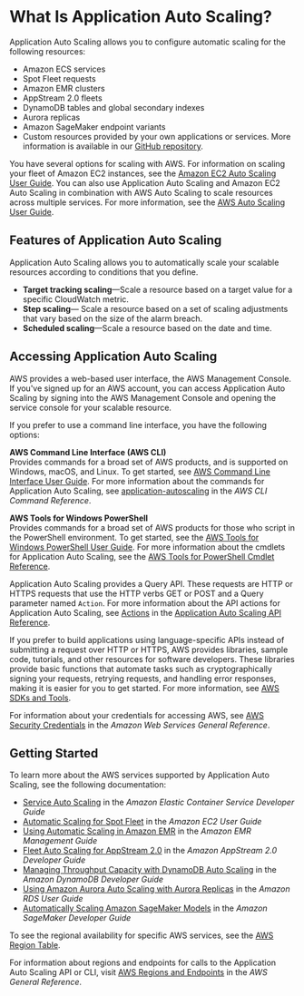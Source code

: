# What Is Application Auto Scaling?<a name="what-is-application-auto-scaling"></a>

Application Auto Scaling allows you to configure automatic scaling for the following resources: 
+ Amazon ECS services
+ Spot Fleet requests
+ Amazon EMR clusters
+ AppStream 2\.0 fleets
+ DynamoDB tables and global secondary indexes
+ Aurora replicas
+ Amazon SageMaker endpoint variants
+ Custom resources provided by your own applications or services\. More information is available in our [GitHub repository](https://github.com/aws/aws-auto-scaling-custom-resource)\. 

You have several options for scaling with AWS\. For information on scaling your fleet of Amazon EC2 instances, see the [Amazon EC2 Auto Scaling User Guide](http://docs.aws.amazon.com/autoscaling/ec2/userguide/)\. You can also use Application Auto Scaling and Amazon EC2 Auto Scaling in combination with AWS Auto Scaling to scale resources across multiple services\. For more information, see the [AWS Auto Scaling User Guide](http://docs.aws.amazon.com/autoscaling/plans/userguide/)\. 

## Features of Application Auto Scaling<a name="features"></a>

Application Auto Scaling allows you to automatically scale your scalable resources according to conditions that you define\.
+ **Target tracking scaling**—Scale a resource based on a target value for a specific CloudWatch metric\.
+ **Step scaling**— Scale a resource based on a set of scaling adjustments that vary based on the size of the alarm breach\.
+ **Scheduled scaling**—Scale a resource based on the date and time\.

## Accessing Application Auto Scaling<a name="access"></a>

AWS provides a web\-based user interface, the AWS Management Console\. If you've signed up for an AWS account, you can access Application Auto Scaling by signing into the AWS Management Console and opening the service console for your scalable resource\.

If you prefer to use a command line interface, you have the following options:

**AWS Command Line Interface \(AWS CLI\)**  
Provides commands for a broad set of AWS products, and is supported on Windows, macOS, and Linux\. To get started, see [AWS Command Line Interface User Guide](http://docs.aws.amazon.com/cli/latest/userguide/)\. For more information about the commands for Application Auto Scaling, see [application\-autoscaling](http://docs.aws.amazon.com/cli/latest/reference/application-autoscaling/) in the *AWS CLI Command Reference*\.

**AWS Tools for Windows PowerShell**  
Provides commands for a broad set of AWS products for those who script in the PowerShell environment\. To get started, see the [AWS Tools for Windows PowerShell User Guide](http://docs.aws.amazon.com/powershell/latest/userguide/)\. For more information about the cmdlets for Application Auto Scaling, see the [AWS Tools for PowerShell Cmdlet Reference](http://docs.aws.amazon.com/powershell/latest/reference/)\.

Application Auto Scaling provides a Query API\. These requests are HTTP or HTTPS requests that use the HTTP verbs GET or POST and a Query parameter named `Action`\. For more information about the API actions for Application Auto Scaling, see [Actions](http://docs.aws.amazon.com/autoscaling/application/APIReference/API_Operations.html) in the [Application Auto Scaling API Reference](http://docs.aws.amazon.com/autoscaling/application/APIReference/)\. 

If you prefer to build applications using language\-specific APIs instead of submitting a request over HTTP or HTTPS, AWS provides libraries, sample code, tutorials, and other resources for software developers\. These libraries provide basic functions that automate tasks such as cryptographically signing your requests, retrying requests, and handling error responses, making it is easier for you to get started\. For more information, see [AWS SDKs and Tools](http://aws.amazon.com/tools/)\.

For information about your credentials for accessing AWS, see [AWS Security Credentials](http://docs.aws.amazon.com/general/latest/gr/aws-security-credentials.html) in the *Amazon Web Services General Reference*\.

## Getting Started<a name="getting-started"></a>

To learn more about the AWS services supported by Application Auto Scaling, see the following documentation:
+ [Service Auto Scaling](http://docs.aws.amazon.com/AmazonECS/latest/developerguide/service-auto-scaling.html) in the *Amazon Elastic Container Service Developer Guide*
+ [Automatic Scaling for Spot Fleet](http://docs.aws.amazon.com/AWSEC2/latest/UserGuide/spot-fleet-automatic-scaling.html) in the *Amazon EC2 User Guide*
+ [Using Automatic Scaling in Amazon EMR](http://docs.aws.amazon.com/emr/latest/ManagementGuide/emr-automatic-scaling.html) in the *Amazon EMR Management Guide*
+ [Fleet Auto Scaling for AppStream 2\.0](http://docs.aws.amazon.com/appstream2/latest/developerguide/autoscaling.html) in the *Amazon AppStream 2\.0 Developer Guide*
+ [Managing Throughput Capacity with DynamoDB Auto Scaling](http://docs.aws.amazon.com/amazondynamodb/latest/developerguide/AutoScaling.html) in the *Amazon DynamoDB Developer Guide*
+ [Using Amazon Aurora Auto Scaling with Aurora Replicas](http://docs.aws.amazon.com/AmazonRDS/latest/UserGuide/Aurora.Integrating.AutoScaling.html) in the *Amazon RDS User Guide*
+ [Automatically Scaling Amazon SageMaker Models](http://docs.aws.amazon.com/sagemaker/latest/dg/endpoint-auto-scaling.html) in the *Amazon SageMaker Developer Guide*

To see the regional availability for specific AWS services, see the [AWS Region Table](https://aws.amazon.com/about-aws/global-infrastructure/regional-product-services/)\. 

For information about regions and endpoints for calls to the Application Auto Scaling API or CLI, visit [AWS Regions and Endpoints](http://docs.aws.amazon.com/general/latest/gr/rande.html#as-app_region) in the *AWS General Reference*\.